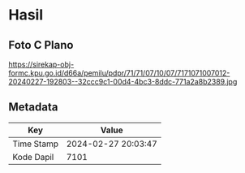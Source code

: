 # Hasil

## Foto C Plano

https://sirekap-obj-formc.kpu.go.id/d66a/pemilu/pdpr/71/71/07/10/07/7171071007012-20240227-192803--32ccc9c1-00d4-4bc3-8ddc-771a2a8b2389.jpg


## Metadata

| Key        | Value               |
| ---------- | ------------------- |
| Time Stamp | 2024-02-27 20:03:47 |
| Kode Dapil | 7101                |



